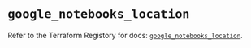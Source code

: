 # `google_notebooks_location`

Refer to the Terraform Registory for docs: [`google_notebooks_location`](https://registry.terraform.io/providers/hashicorp/google-beta/4.80.0/docs/resources/google_notebooks_location).
